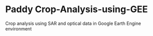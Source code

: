 # Paddy Crop-Analysis-using-GEE
Crop analysis using SAR and optical data in Google Earth Engine environment 
